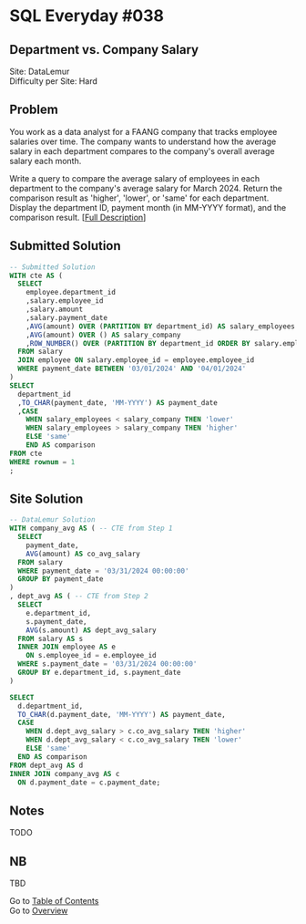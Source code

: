 # SQL Everyday \#038

## Department vs. Company Salary

Site: DataLemur\
Difficulty per Site: Hard

## Problem

You work as a data analyst for a FAANG company that tracks employee salaries over time. The company wants to understand how the average salary in each department compares to the company's overall average salary each month.

Write a query to compare the average salary of employees in each department to the company's average salary for March 2024. Return the comparison result as 'higher', 'lower', or 'same' for each department. Display the department ID, payment month (in MM-YYYY format), and the comparison result. [[Full Description](https://datalemur.com/questions/sql-department-company-salary-comparison)]

## Submitted Solution

```sql
-- Submitted Solution
WITH cte AS (
  SELECT 
    employee.department_id
    ,salary.employee_id
    ,salary.amount
    ,salary.payment_date
    ,AVG(amount) OVER (PARTITION BY department_id) AS salary_employees
    ,AVG(amount) OVER () AS salary_company
    ,ROW_NUMBER() OVER (PARTITION BY department_id ORDER BY salary.employee_id ASC) AS rownum
  FROM salary
  JOIN employee ON salary.employee_id = employee.employee_id
  WHERE payment_date BETWEEN '03/01/2024' AND '04/01/2024'
)
SELECT
  department_id
  ,TO_CHAR(payment_date, 'MM-YYYY') AS payment_date
  ,CASE 
    WHEN salary_employees < salary_company THEN 'lower'
    WHEN salary_employees > salary_company THEN 'higher'
    ELSE 'same'
    END AS comparison
FROM cte
WHERE rownum = 1
;
```

## Site Solution

```sql
-- DataLemur Solution 
WITH company_avg AS ( -- CTE from Step 1
  SELECT 
    payment_date,
    AVG(amount) AS co_avg_salary
  FROM salary
  WHERE payment_date = '03/31/2024 00:00:00'
  GROUP BY payment_date
)
, dept_avg AS ( -- CTE from Step 2
  SELECT
    e.department_id,
    s.payment_date,
    AVG(s.amount) AS dept_avg_salary
  FROM salary AS s
  INNER JOIN employee AS e
    ON s.employee_id = e.employee_id
  WHERE s.payment_date = '03/31/2024 00:00:00'
  GROUP BY e.department_id, s.payment_date
)

SELECT
  d.department_id,
  TO_CHAR(d.payment_date, 'MM-YYYY') AS payment_date,
  CASE  
    WHEN d.dept_avg_salary > c.co_avg_salary THEN 'higher'
    WHEN d.dept_avg_salary < c.co_avg_salary THEN 'lower'
    ELSE 'same'
  END AS comparison
FROM dept_avg AS d
INNER JOIN company_avg AS c
  ON d.payment_date = c.payment_date;
```

## Notes

TODO

## NB

TBD

Go to [Table of Contents](/README.md#contents)\
Go to [Overview](/README.md)
